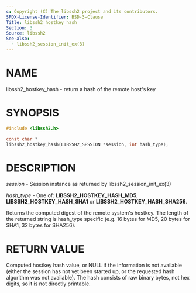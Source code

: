 ```yaml
---
c: Copyright (C) The libssh2 project and its contributors.
SPDX-License-Identifier: BSD-3-Clause
Title: libssh2_hostkey_hash
Section: 3
Source: libssh2
See-also:
  - libssh2_session_init_ex(3)
---
```


# NAME

libssh2_hostkey_hash - return a hash of the remote host's key

# SYNOPSIS

~~~c
#include <libssh2.h>

const char *
libssh2_hostkey_hash(LIBSSH2_SESSION *session, int hash_type);
~~~

# DESCRIPTION

*session* - Session instance as returned by libssh2_session_init_ex(3)

*hash_type* - One of: **LIBSSH2_HOSTKEY_HASH_MD5**,
**LIBSSH2_HOSTKEY_HASH_SHA1** or **LIBSSH2_HOSTKEY_HASH_SHA256**.

Returns the computed digest of the remote system's hostkey. The length of
the returned string is hash_type specific (e.g. 16 bytes for MD5,
20 bytes for SHA1, 32 bytes for SHA256).

# RETURN VALUE

Computed hostkey hash value, or NULL if the information is not available
(either the session has not yet been started up, or the requested hash
algorithm was not available). The hash consists of raw binary bytes, not hex
digits, so it is not directly printable.
